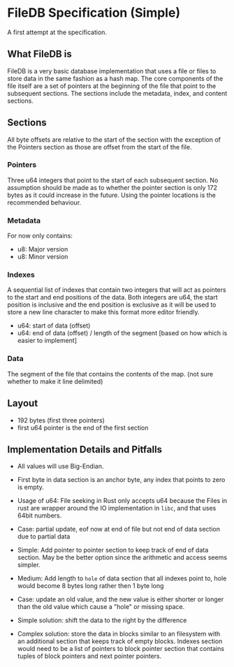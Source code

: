 
# FileDB Specification (Simple)

A first attempt at the specification.

## What FileDB is

FileDB is a very basic database implementation that uses a file or files to store data in the same
fashion as a hash map. The core components of the file itself are a set of pointers at the beginning
of the file that point to the subsequent sections. The sections include the metadata, index, and
content sections.

## Sections

All byte offsets are relative to the start of the section with the exception of the Pointers section
as those are offset from the start of the file.

### Pointers

Three u64 integers that point to the start of each subsequent section. No assumption should be made
as to whether the pointer section is only 172 bytes as it could increase in the future. Using the
pointer locations is the recommended behaviour.

### Metadata

For now only contains:

- u8: Major version
- u8: Minor version

### Indexes

A sequential list of indexes that contain two integers that will act as pointers to the start and
end positions of the data. Both integers are u64, the start position is inclusive and the end
position is exclusive as it will be used to store a new line character to make this format more
editor friendly.

- u64: start of data (offset)
- u64: end of data (offset) / length of the segment [based on how which is easier to implement]

### Data

The segment of the file that contains the contents of the map. (not sure whether to make it line
delimited)

## Layout

- 192 bytes (first three pointers)
- first u64 pointer is the end of the first section

## Implementation Details and Pitfalls

- All values will use Big-Endian.
- First byte in data section is an anchor byte, any index that points to zero is empty.

- Usage of u64: File seeking in Rust only accepts u64 because the Files in rust are wrapper around
	the IO implementation in `libc`, and that uses 64bit numbers.

- Case: partial update, eof now at end of file but not end of data section due to partial data
 - Simple: Add pointer to pointer section to keep track of end of data section. May be the better
	 option since the arithmetic and access seems simpler.
 - Medium: Add length to `hole` of data section that all indexes point to, hole would become 8 bytes
	 long rather then 1 byte long
- Case: update an old value, and the new value is either shorter or longer than the old value which
	cause a "hole" or missing space.
 - Simple solution: shift the data to the right by the difference
 - Complex solution: store the data in blocks similar to an filesystem with an additional section
	 that keeps track of empty blocks. Indexes section would need to be a list of pointers to block
	 pointer section that contains tuples of block pointers and next pointer pointers.
